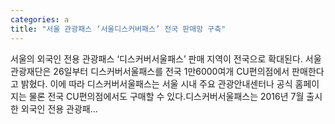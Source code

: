 ```yaml
---
categories: a
title: "서울 관광패스 ‘서울디스커버패스’ 전국 판매망 구축"
---
```

 서울의 외국인 전용 관광패스 ‘디스커버서울패스’ 판매 지역이 전국으로 확대된다. 서울관광재단은 26일부터 디스커버서울패스를 전국 1만6000여개 CU편의점에서 판매한다고 밝혔다. 이에 따라 디스커버서울패스는 서울 시내 주요 관광안내센터나 공식 홈페이지는 물론 전국 CU편의점에서도 구매할 수 있다.디스커버서울패스는 2016년 7월 출시한 외국인 전용 관광패...